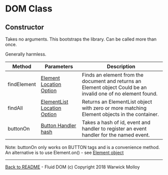 # DOM Class
## Constructor
Takes no arguments. This bootstraps the library. Can be called
more than once.

Generally harmless.

|  Method   | Parameters    | Description       |
|-----------|---------------|-------------------|
| findElement | [Element Location Option](./ElementOption.md) | Finds an element from the document and returns an Element object Could be an invalid one of no element found. |
| findAll | [ElementList Location Option](./ElementListOption.md) | Returns an ElementList object with zero or more matching Element objects in the container. |
| buttonOn | [Button Handler hash](./ButtonHandlerArg.md) | Takes a hash of id, event and handler to register an event handler for the named event. |


Note: buttonOn only works on BUTTON tags and is a convenience method. An alternative is to use Element.on() - see [Element object](./Element.md)

----
[Back to README](./README.md) - Fluid DOM (c) Copyright 2018 Warwick Molloy
